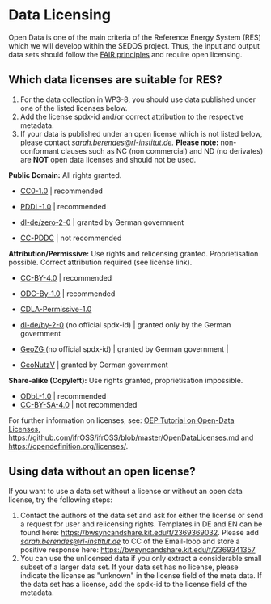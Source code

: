 # Data Licensing

Open Data is one of the main criteria of the Reference Energy System (RES) which we will develop within the SEDOS project. Thus, the input and output data sets should follow the [FAIR principles](https://www.nature.com/articles/sdata201618) and require open licensing.

## Which data licenses are suitable for RES?

1. For the data collection in WP3-8, you should use data published under one of the listed licenses below. 
2. Add the license spdx-id and/or correct attribution to the respective metadata.
3. If your data is published under an open license which is not listed below, please contact *sarah.berendes@rl-institut.de.* **Please note:** non-conformant clauses such as NC (non commercial) and ND (no derivates) are **NOT** open data licenses and should not be used. 


**Public Domain:** All rights granted.


- [CC0-1.0](https://creativecommons.org/licenses/by/4.0/legalcode) | recommended 

- [PDDL-1.0](https://opendatacommons.org/licenses/pddl/1-0/) | recommended 

- [dl-de/zero-2-0](https://www.govdata.de/dl-de/zero-2-0) | granted by German government 

- [CC-PDDC](https://creativecommons.org/licenses/publicdomain/) | not recommended 

**Attribution/Permissive:** Use rights and relicensing granted. Proprietisation possible. Correct attribution required (see license link).

- [CC-BY-4.0](https://creativecommons.org/licenses/by/4.0/legalcode)                            | recommended                             
- [ODC-By-1.0](https://opendatacommons.org/licenses/by/1-0/)                           | recommended                             
- [CDLA-Permissive-1.0](https://cdla.io/permissive-1-0/)                          
- [dl-de/by-2-0](https://www.govdata.de/dl-de/by-2-0)   (no official spdx-id) | granted only by the German   government
- [GeoZG ](https://www.gesetze-im-internet.de/geozg/index.html)(no official spdx-id)        | granted by German government            |

- [GeoNutzV](https://www.gesetze-im-internet.de/geonutzv/index.html)                             | granted by German government            

**Share-alike (Copyleft):** Use rights granted, proprietisation impossible. 

- [ODbL-1.0](https://opendatacommons.org/licenses/odbl/1-0/)     | recommended   
- [CC-BY-SA-4.0](https://creativecommons.org/licenses/by-sa/4.0/legalcode) | not recommended

For further information on licenses, see: [OEP Tutorial on Open-Data Licenses](https://openenergy-platform.org/tutorials/jupyter/tutorial_open-data-licenses/), <https://github.com/ifrOSS/ifrOSS/blob/master/OpenDataLicenses.md> and <https://opendefinition.org/licenses/>.

## Using data without an open license?

If you want to use a data set without a license or without an open data license, try the following steps: 

1. Contact the authors of the data set and ask for either the license or send a request for user and relicensing rights. Templates in DE and EN can be found here: <https://bwsyncandshare.kit.edu/f/2369369032>. Please add *sarah.berendes@rl-institut.de* to CC of the Email-loop and store a positive response here: <https://bwsyncandshare.kit.edu/f/2369341357> 
2. You can use the unlicensed data if you only extract a considerable small subset of a larger data set. If your data set has no license, please indicate the license as "unknown" in the license field of the meta data. If the data set has a license, add the spdx-id to the license field of the metadata. 